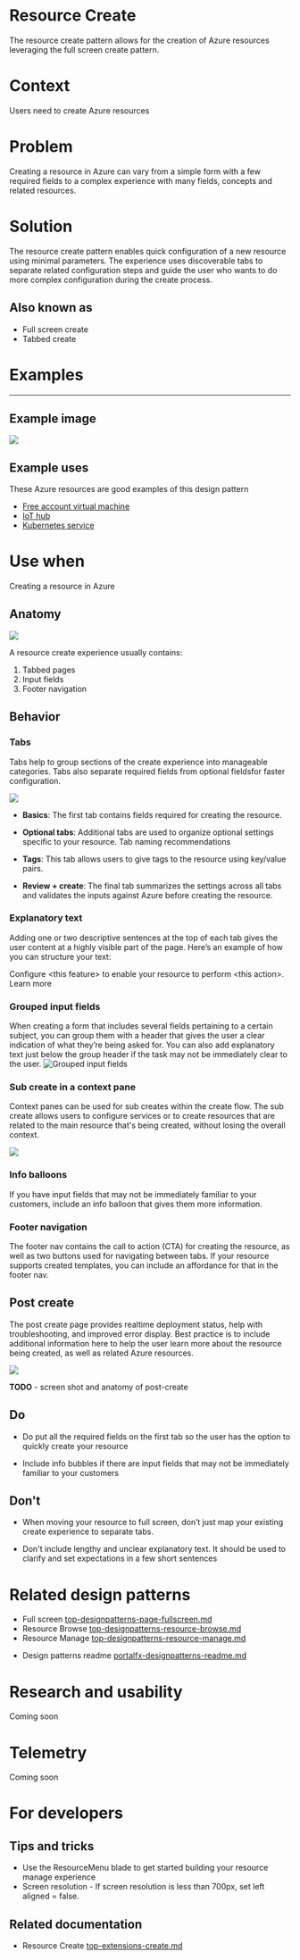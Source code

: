 ﻿# Resource Create 
The resource create pattern allows for the creation of Azure resources leveraging the full screen create pattern.

# Context
Users need to create Azure resources 

# Problem
Creating a resource in Azure can vary from a simple form with a few required fields to a complex experience with many fields, concepts and related resources.

# Solution
The resource create pattern enables quick configuration of a new resource using minimal parameters. The experience uses discoverable tabs to separate related configuration steps and guide the user who wants to do more complex configuration during the create process.


## Also known as 

- Full screen create
- Tabbed create  

# Examples 
---------

## Example image
<div style="max-width:800px">
<img alttext="Resource create example" src="../media/top-designpatterns-resource-create/Resource-create-1.png"  />
</div>

## Example uses
These Azure resources are good examples of this design pattern 

* [Free account virtual machine](https://rc.portal.azure.com/#create/microsoft.freeaccountvirtualmachine)
* [IoT hub](https://rc.portal.azure.com/#create/Microsoft.IotHub)
* [Kubernetes service](https://rc.portal.azure.com/#create/microsoft.aks)


# Use when
Creating a resource in Azure

## Anatomy  
<div style="max-width:800px">
<img alttext="Resource create anatomy" src="../media/top-designpatterns-resource-create/resource-create-anatomy.png"  />
</div>

A resource create experience usually contains:
1. Tabbed pages
2. Input fields
3. Footer navigation

## Behavior 

### Tabs
Tabs help to group sections of the create experience into manageable categories. Tabs also separate required fields from optional fieldsfor faster configuration. 
<div style="max-width:800px">
<img alttext="Tabs" src="../media/top-designpatterns-resource-create/Tabs.png"  />
</div>

-   **Basics**: The first tab contains fields required for creating the resource.

-   **Optional tabs**: Additional tabs are used to organize optional settings specific to your resource.  Tab naming recommendations

-   **Tags**: This tab allows users to give tags to the resource using key/value pairs.

-   **Review + create**: The final tab summarizes the settings across all tabs and validates the inputs against Azure before creating the resource.

### Explanatory text 
Adding one or two descriptive sentences at the top of each tab gives the user content at a highly visible part of the page. Here’s an example of how you can structure your text:

Configure \<this feature\> to enable your resource to perform \<this action\>. Learn more

### Grouped input fields
When creating a form that includes several fields pertaining to a certain subject, you can group them with a header that gives the user a clear indication of what they’re being asked for. You can also add explanatory text just below the group header if the task may not be immediately clear to the user.
![Grouped input fields](..media/top-designpatterns-resource-create/grouped-input-fields.png)

### Sub create in a context pane
Context panes can be used for sub creates within the create flow. The sub create allows users to configure services or to create resources that are related to the main resource that's being created, without losing the overall context.
<div style="max-width:800px">
<img alttext="Tabs" src="../media/top-designpatterns-resource-create/subcreate.png"  />
</div>

### Info balloons
If you have input fields that may not be immediately familiar to your customers, include an info balloon that gives them more information.

### Footer navigation
The footer nav contains the call to action (CTA) for creating the resource, as well as two buttons used for navigating between tabs. If your resource supports created templates, you can include an affordance for that in the footer nav.

## Post create
The post create page provides realtime deployment status, help with troubleshooting, and improved error display. Best practice is to include additional information here to help the user learn more about the resource being created, as well as related Azure resources.
<div style="max-width:800px">
<img alttext="Tabs" src="../media/top-designpatterns-resource-create/postcreate.png"  />
</div>

**TODO** - screen shot and anatomy of post-create

## Do 
-   Do put all the required fields on the first tab so the user has the option to quickly create your resource

 - Include info bubbles if there are input fields that may not be
   immediately familiar to your customers

## Don't 
-   When moving your resource to full screen, don’t just map your existing create experience to separate tabs.

-   Don't include lengthy and unclear explanatory text. It should be used to clarify and set expectations in a few short sentences

# Related design patterns

-   Full screen [top-designpatterns-page-fullscreen.md](top-designpatterns--page-fullscreen.md)
-   Resource Browse [top-designpatterns-resource-browse.md](top-designpatterns-resource-browse.md)
-   Resource Manage [top-designpatterns-resource-manage.md](top-designpatterns-resource-manage.md)
* Design patterns readme [portalfx-designpatterns-readme.md](portalfx-designpatterns-readme.md)

# Research and usability 
Coming soon

# Telemetry
Coming soon

# For developers 

## Tips and tricks 

-   Use the ResourceMenu blade to get started building your resource manage
    experience
-   Screen resolution - If screen resolution is less than 700px, set left aligned = false.

## Related documentation

-   Resource Create
    [top-extensions-create.md](./top-extensions-create.md)

